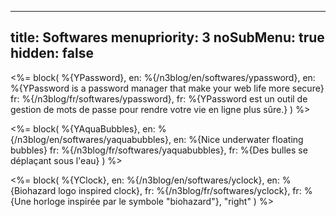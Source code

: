 ----- 
title: Softwares
menupriority: 3
noSubMenu: true
hidden: false
-----
<%= block( %{YPassword}, 
en:     %{/n3blog/en/softwares/ypassword}, 
en:     %{YPassword is a password manager that make your web life more secure} 
fr:     %{/n3blog/fr/softwares/ypassword}, 
fr:     %{YPassword est un outil de gestion de mots de passe pour rendre votre vie en ligne plus sûre.} 
) %>

<%= block( %{YAquaBubbles}, 
en:    %{/n3blog/en/softwares/yaquabubbles}, 
en:    %{Nice underwater floating bubbles}
fr:    %{/n3blog/fr/softwares/yaquabubbles}, 
fr:    %{Des bulles se déplaçant sous l'eau}
    ) %>

<%= block( %{YClock}, 
en:    %{/n3blog/en/softwares/yclock}, 
en:    %{Biohazard logo inspired clock},
fr:    %{/n3blog/fr/softwares/yclock}, 
fr:    %{Une horloge inspirée par le symbole "biohazard"},
    "right"
    ) %>

<div class="flush"></div>
